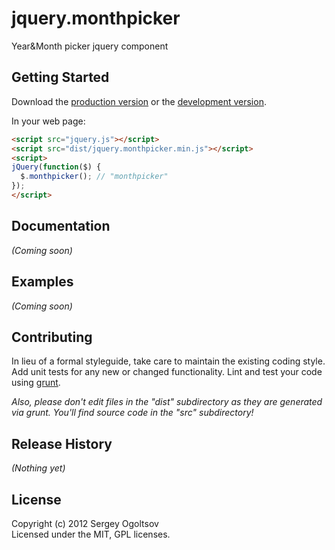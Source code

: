 # jquery.monthpicker

Year&Month picker jquery component

## Getting Started
Download the [production version][min] or the [development version][max].

[min]: https://raw.github.com/sogoltsov/jquery.monthpicker/master/dist/jquery.monthpicker.min.js
[max]: https://raw.github.com/sogoltsov/jquery.monthpicker/master/dist/jquery.monthpicker.js

In your web page:

```html
<script src="jquery.js"></script>
<script src="dist/jquery.monthpicker.min.js"></script>
<script>
jQuery(function($) {
  $.monthpicker(); // "monthpicker"
});
</script>
```

## Documentation
_(Coming soon)_

## Examples
_(Coming soon)_

## Contributing
In lieu of a formal styleguide, take care to maintain the existing coding style. Add unit tests for any new or changed functionality. Lint and test your code using [grunt](https://github.com/cowboy/grunt).

_Also, please don't edit files in the "dist" subdirectory as they are generated via grunt. You'll find source code in the "src" subdirectory!_

## Release History
_(Nothing yet)_

## License
Copyright (c) 2012 Sergey Ogoltsov  
Licensed under the MIT, GPL licenses.
